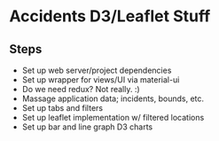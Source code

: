 # Accidents D3/Leaflet Stuff

## Steps
* Set up web server/project dependencies
* Set up wrapper for views/UI via material-ui
* Do we need redux? Not really. :)
* Massage application data; incidents, bounds, etc.
* Set up tabs and filters
* Set up leaflet implementation w/ filtered locations
* Set up bar and line graph D3 charts
